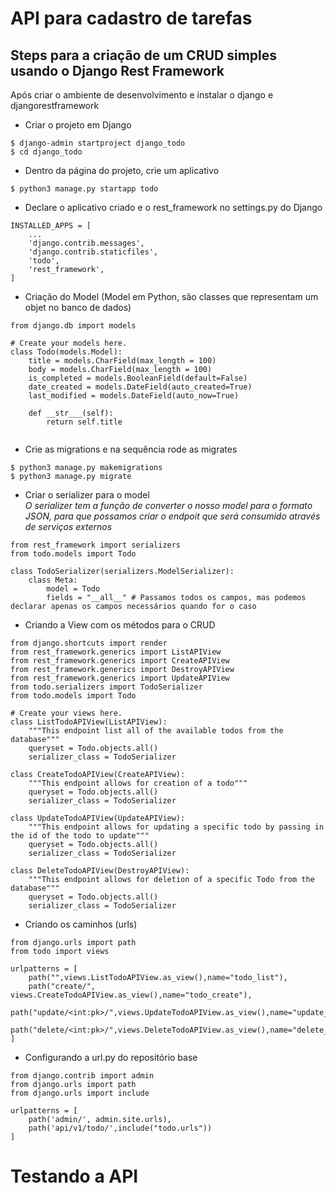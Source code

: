 # API para cadastro de tarefas

## Steps para a criação de um CRUD simples usando o Django Rest Framework
 Após criar o ambiente de desenvolvimento e instalar o django e djangorestframework
 
 - Criar o projeto em Django
 

```
$ django-admin startproject django_todo
$ cd django_todo

```

- Dentro da página do projeto, crie um aplicativo

```
$ python3 manage.py startapp todo
```

- Declare o aplicativo criado e o rest_framework no settings.py do Django

```
INSTALLED_APPS = [
    ...
    'django.contrib.messages',
    'django.contrib.staticfiles',
    'todo',
    'rest_framework',
]
```

- Criação do Model (Model em Python, são classes que representam um objet no banco de dados)

```
from django.db import models

# Create your models here.
class Todo(models.Model):
    title = models.CharField(max_length = 100)
    body = models.CharField(max_length = 100)
    is_completed = models.BooleanField(default=False)
    date_created = models.DateField(auto_created=True)
    last_modified = models.DateField(auto_now=True)

    def __str___(self):
        return self.title
        
```

- Crie as migrations e na sequência rode as migrates

```
$ python3 manage.py makemigrations
$ python3 manage.py migrate
```

- Criar o serializer para o model <br>
<i>O serializer tem a função de converter o nosso model para o formato JSON, para que possamos criar o endpoit que será consumido através de serviços externos</i>

```
from rest_framework import serializers
from todo.models import Todo

class TodoSerializer(serializers.ModelSerializer):
    class Meta:
        model = Todo
        fields = "__all__" # Passamos todos os campos, mas podemos declarar apenas os campos necessários quando for o caso
```

- Criando a View com os métodos para o CRUD <br>
```
from django.shortcuts import render
from rest_framework.generics import ListAPIView
from rest_framework.generics import CreateAPIView
from rest_framework.generics import DestroyAPIView
from rest_framework.generics import UpdateAPIView
from todo.serializers import TodoSerializer
from todo.models import Todo

# Create your views here.
class ListTodoAPIView(ListAPIView):
    """This endpoint list all of the available todos from the database"""
    queryset = Todo.objects.all()
    serializer_class = TodoSerializer

class CreateTodoAPIView(CreateAPIView):
    """This endpoint allows for creation of a todo"""
    queryset = Todo.objects.all()
    serializer_class = TodoSerializer

class UpdateTodoAPIView(UpdateAPIView):
    """This endpoint allows for updating a specific todo by passing in the id of the todo to update"""
    queryset = Todo.objects.all()
    serializer_class = TodoSerializer

class DeleteTodoAPIView(DestroyAPIView):
    """This endpoint allows for deletion of a specific Todo from the database"""
    queryset = Todo.objects.all()
    serializer_class = TodoSerializer
```

- Criando os caminhos (urls)

```
from django.urls import path
from todo import views

urlpatterns = [
    path("",views.ListTodoAPIView.as_view(),name="todo_list"),
    path("create/", views.CreateTodoAPIView.as_view(),name="todo_create"),
    path("update/<int:pk>/",views.UpdateTodoAPIView.as_view(),name="update_todo"),
    path("delete/<int:pk>/",views.DeleteTodoAPIView.as_view(),name="delete_todo")
]
```

- Configurando a url.py do repositório base

```
from django.contrib import admin
from django.urls import path
from django.urls import include

urlpatterns = [
    path('admin/', admin.site.urls),
    path('api/v1/todo/',include("todo.urls"))
]
```

# Testando a API
